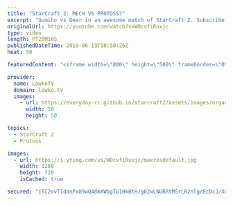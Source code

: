 ```yaml
---
title: "StarCraft 2: MECH VS PROTOSS?"
excerpt: "Gumiho vs Dear in an awesome match of StarCraft 2. Subscribe for more videos: http://lowko.tv/youtube More StarCraft 2: https://youtu.be/EQ_JvXQFDEU  I've been casting so many super close games lately, and this one is no different. Gumiho decides to play against Dear in this game, who is relentless with"
originalUrl: https://youtube.com/watch?v=WOcvfiRuxjc
type: video
length: PT20M10S
publishedDateTime: 2019-06-19T10:50:26Z
heat: 50

featuredContent: "<iframe width=\"800\" height=\"500\" frameborder=\"0\" src=\"https://www.youtube.com/embed/WOcvfiRuxjc\" allow=\"accelerometer; autoplay; encrypted-media; gyroscope; picture-in-picture\" allowfullscreen></iframe>"

provider:
  name: LowkoTV
  domain: lowko.tv
  images:
    - url: https://everyday-cc.github.io/starcraft2/assets/images/organizations/lowko.tv-50x50.jpg
      width: 50
      height: 50

topics:
  - StarCraft 2
  - Protoss

images:
  - url: https://i.ytimg.com/vi/WOcvfiRuxjc/maxresdefault.jpg
    width: 1280
    height: 720
    isCached: true

secured: "iTC2ovTIdanPx89wQ48mXWbgTU1HkBtH/g02wLNURRtMSrLR2nlgrEcDcJ/Xu7/WvJ0+WZEZqZusI+kz10l29JxIdTBPR580L2kf0B6oeT5sUHMP7RQc/TTpLHgwXGz38udvJ/mK1pnSZE1jE5WlO1/wb4znZ6BRACA9q6OsPw6mAysooUwsDs7b9j6CVwWa6Ga3VPr8mG1F0mnWzxyZdofnEdjhHS6f+xXXXibi2qpxDDuLOs6pQfd4p532ZPlSbUVJGEDRwZ9CSV8WKz2MNAS0pajMZowW9rkeGGnpU9eBu+SWKNRsrii9+BcOsIst5krDnZ0xXrbNf8TkUW6xKF5x3cpls/xFoVh17dGYRHh0Q7rpkjmiqsJ1a7AkUOc1TSIpbOL7ZtEUVCgnhpE7vkRsy+Z7IGOMmU8XwLxKAWYxXqvzWzd9clb8V5gnYs1N;dlSW1S6iiWbN1v9zVh004w=="
---
```


